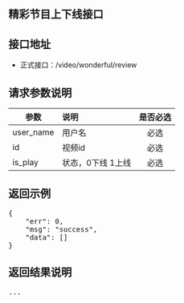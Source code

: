 精彩节目上下线接口
----------

接口地址
----------
  * 正式接口：/video/wonderful/review

请求参数说明
----------
|  参数         |说明          |是否必选|
| ------------- |:-------------|:-----:|
| user_name | 用户名 | 必选 |
| id      | 视频id | 必选    |
| is_play | 状态，0下线 1上线 | 必选|
返回示例
----------
<pre>
{
    "err": 0,
    "msg": "success",
    "data": []
}
</pre>

返回结果说明
----------
<pre>
...
</pre>